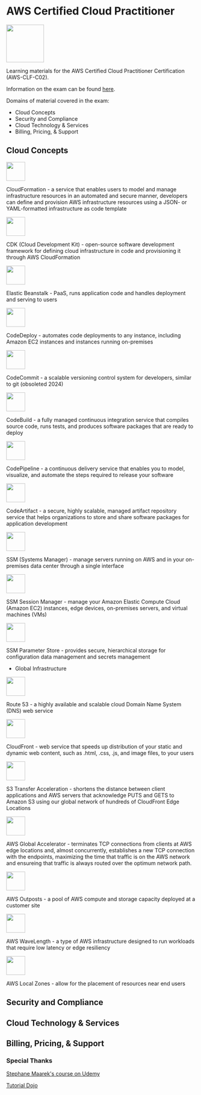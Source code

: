 # AWS Certified Cloud Practitioner
<img src="https://d1.awsstatic.com/training-and-certification/certification-badges/AWS-Certified-Cloud-Practitioner_badge.634f8a21af2e0e956ed8905a72366146ba22b74c.png" width="100" />

Learning materials for the AWS Certified Cloud Practitioner Certification (AWS-CLF-C02).

Information on the exam can be found [here](https://aws.amazon.com/certification/certified-cloud-practitioner/).

Domains of material covered in the exam: 
* Cloud Concepts
* Security and Compliance
* Cloud Technology & Services
* Billing, Pricing, & Support

<h2 id="1-cloud-concepts">Cloud Concepts</h2>

<img src="https://github.com/cgrundman/aws-clf-c02/blob/main/icons/CloudFormation.png" width="50"/>

CloudFormation - a service that enables users to model and manage infrastructure resources in an automated and secure manner, developers can define and provision AWS infrastructure resources using a JSON- or YAML-formatted infrastructure as code template
  
<img src="https://github.com/cgrundman/aws-clf-c02/blob/main/icons/Cloud-Development-Kit.png" width="50"/>

CDK (Cloud Development Kit) - open-source software development framework for defining cloud infrastructure in code and provisioning it through AWS CloudFormation

<img src="https://github.com/cgrundman/aws-clf-c02/blob/main/icons/Elastic-Beanstalk.png" width="50"/>

Elastic Beanstalk - PaaS, runs application code and handles deployment and serving to users

<img src="https://github.com/cgrundman/aws-clf-c02/blob/main/icons/CodeDeploy.png" width="50"/>

CodeDeploy - automates code deployments to any instance, including Amazon EC2 instances and instances running on-premises

<img src="https://github.com/cgrundman/aws-clf-c02/blob/main/icons/CodeCommit.png" width="50"/>

CodeCommit - a scalable versioning control system for developers, similar to git (obsoleted 2024)

<img src="https://github.com/cgrundman/aws-clf-c02/blob/main/icons/CodeBuild.png" width="50"/>

CodeBuild - a fully managed continuous integration service that compiles source code, runs tests, and produces software packages that are ready to deploy

<img src="https://github.com/cgrundman/aws-clf-c02/blob/main/icons/CodePipeline.png" width="50"/>

CodePipeline - a continuous delivery service that enables you to model, visualize, and automate the steps required to release your software

<img src="https://github.com/cgrundman/aws-clf-c02/blob/main/icons/CodeArtifact.png" width="50"/>

CodeArtifact - a secure, highly scalable, managed artifact repository service that helps organizations to store and share software packages for application development

<img src="https://github.com/cgrundman/aws-clf-c02/blob/main/icons/Systems-Manager.png" width="50"/>

SSM (Systems Manager) - manage servers running on AWS and in your on-premises data center through a single interface

<img src="https://github.com/cgrundman/aws-clf-c02/blob/main/icons/Systems-Manager_Session-Manager.png" width="50"/>

SSM Session Manager - manage your Amazon Elastic Compute Cloud (Amazon EC2) instances, edge devices, on-premises servers, and virtual machines (VMs)

<img src="https://github.com/cgrundman/aws-clf-c02/blob/main/icons/Systems-Manager_Parameter-Store.png" width="50"/>

SSM Parameter Store - provides secure, hierarchical storage for configuration data management and secrets management

* Global Infrastructure

<img src="https://github.com/cgrundman/aws-clf-c02/blob/main/icons/Route-53.png" width="50"/>

Route 53 - a highly available and scalable cloud Domain Name System (DNS) web service

<img src="https://github.com/cgrundman/aws-clf-c02/blob/main/icons/CloudFront.png" width="50"/>

CloudFront - web service that speeds up distribution of your static and dynamic web content, such as .html, .css, .js, and image files, to your users

<img src="https://github.com/cgrundman/aws-clf-c02/blob/main/icons/s3-transfer-acceleration.png" width="50"/>

S3 Transfer Acceleration - shortens the distance between client applications and AWS servers that acknowledge PUTS and GETS to Amazon S3 using our global network of hundreds of CloudFront Edge Locations

<img src="https://github.com/cgrundman/aws-clf-c02/blob/main/icons/Global-Accelerator.png" width="50"/>

AWS Global Accelerator - terminates TCP connections from clients at AWS edge locations and, almost concurrently, establishes a new TCP connection with the endpoints, maximizing the time that traffic is on the AWS network and  ensureing that traffic is always routed over the optimum network path.

<img src="https://github.com/cgrundman/aws-clf-c02/blob/main/icons/Outposts-servers.png" width="50"/>

AWS Outposts - a pool of AWS compute and storage capacity deployed at a customer site

<img src="https://github.com/cgrundman/aws-clf-c02/blob/main/icons/Wavelength.png" width="50"/>

AWS WaveLength - a type of AWS infrastructure designed to run workloads that require low latency or edge resiliency

<img src="https://github.com/cgrundman/aws-clf-c02/blob/main/icons/Local-Zones.png" width="50"/>

AWS Local Zones - allow for the placement of resources near end users

<h2 id="2-security-compliance">Security and Compliance</h2>

<h2 id="3-cloud-tech-services">Cloud Technology & Services</h2>

<h2 id="4-billing-pricing-support">Billing, Pricing, & Support</h2>

### Special Thanks

[Stephane Maarek's course on Udemy](https://www.udemy.com/course/aws-certified-cloud-practitioner-new/)

[Tutorial Dojo](https://tutorialsdojo.com/)
